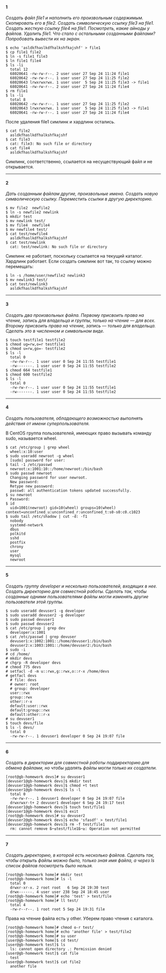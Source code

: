 #### 1
*Создать файл file1 и наполнить его произвольным содержимым.
Скопировать его в file2. Создать символическую ссылку file3 на file1.
Создать жесткую ссылку file4 на file1. Посмотреть, какие айноды у файлов.
Удалить file1. Что стало с остальными созданными файлами?
Попробовать вывести их на экран.*

    $ echo 'asldkfhaslkdfhalkshfkajshf' > file1
    $ cp file1 file2
    $ ln -s file1 file3
    $ ln file1 file4
    $ ls -li
      total 12
      68020641 -rw-rw-r--. 2 user user 27 Sep 24 11:24 file1
      68020642 -rw-rw-r--. 1 user user 27 Sep 24 11:25 file2
      68020643 lrwxrwxrwx. 1 user user  5 Sep 24 11:25 file3 -> file1
      68020641 -rw-rw-r--. 2 user user 27 Sep 24 11:24 file4
    $ rm file1
    $ ls -li
      total 8
      68020642 -rw-rw-r--. 1 user user 27 Sep 24 11:25 file2
      68020643 lrwxrwxrwx. 1 user user  5 Sep 24 11:25 file3 -> file1
      68020641 -rw-rw-r--. 1 user user 27 Sep 24 11:24 file4

После удаления file1 симлинк и хардлинк остались.

    $ cat file2
      asldkfhaslkdfhalkshfkajshf
    $ cat file3
      cat: file3: No such file or directory
    $ cat file4
      asldkfhaslkdfhalkshfkajshf

Симлинк, соответственно, ссылается на несуществующий файл и не открывается.  
***
#### 2
*Дать созданным файлам другие, произвольные имена.
Создать новую символическую ссылку. Переместить ссылки в другую директорию.*

    $ mv file2  newfile2
    $ ln -s newfile2 newlink
    $ mkdir test
    $ mv newlink test/
    $ mv file4  newfile4
    $ mv newfile4 test/
    $ cat test/newfile4
      asldkfhaslkdfhalkshfkajshf
    $ cat test/newlink
      cat: test/newlink: No such file or directory
Симлинк не работает, поскольку ссылается на текущий каталог.
Хардлинк работает.  Если создать симлинк вот так, то ссылку можно перемещать:

    $ ln -s /home/user/newfile2 newlink3
    $ mv newlink3 test/
    $ cat test/newlink3
      asldkfhaslkdfhalkshfkajshf
***
#### 3
*Создать два произвольных файла. Первому присвоить права на чтение,
запись для владельца и группы, только на чтение — для всех.
Второму присвоить права на чтение, запись — только для владельца.
Сделать это в численном и символьном виде.*

    $ touch testfile1 testfile2
    $ chmod ug=rw,o=r testfile1
    $ chmod u=rw,go=- testfile2
    $ ls -l
      total 0
      -rw-rw-r--. 1 user user 0 Sep 24 11:55 testfile1
      -rw-------. 1 user user 0 Sep 24 11:55 testfile2
    $ chmod 664 testfile1
    $ chmod 600 testfile2
    $ ls -l
      total 0
      -rw-rw-r--. 1 user user 0 Sep 24 11:55 testfile1
      -rw-------. 1 user user 0 Sep 24 11:55 testfile2
***
#### 4
*Создать пользователя, обладающего возможностью выполнять действия
от имени суперпользователя.*

В CentOS группа пользователей, имеющих право вызывать команду sudo,
называется wheel.

    $ cat /etc/group | grep wheel
      wheel:x:10:user
    $ sudo useradd newroot -g wheel
      [sudo] password for user:
    $ tail -1 /etc/passwd
      newroot:x:1001:10::/home/newroot:/bin/bash
    $ sudo passwd newroot
      Changing password for user newroot.
      New password:
      Retype new password:
      passwd: all authentication tokens updated successfully.
    $ su newroot
      Password:
    $ id
      uid=1001(newroot) gid=10(wheel) groups=10(wheel) context=unconfined_u:unconfined_r:unconfined_t:s0-s0:c0.c1023
    $ sudo tail /etc/shadow | cut -d: -f1
      nobody
      systemd-network
      dbus
      polkitd
      sshd
      postfix
      chrony
      user
      mysql
      newroot
***
#### 5
*Создать группу developer и несколько пользователей, входящих в нее.
Создать директорию для совместной работы.
Сделать так, чтобы созданные одними пользователями файлы могли
изменять другие пользователи этой группы.*

    $ sudo useradd devuser1 -g developer
    $ sudo useradd devuser2 -g developer
    $ sudo passwd devuser1
    $ sudo passwd devuser2
    $ cat /etc/group | grep dev
      developer:x:1001
    $ cat /etc/passwd | grep devuser
      devuser1:x:1002:1001::/home/devuser1:/bin/bash
      devuser2:x:1003:1001::/home/devuser2:/bin/bash
    $ sudo -i
    # cd /home/
    # mkdir devs
    # chgrp -R developer devs
    # chmod 775 devs
    # setfacl -d -m u::rwx,g::rwx,o::r-x /home/devs
    # getfacl devs
      # file: devs
      # owner: root
      # group: developer
      user::rwx
      group::rwx
      other::r-x
      default:user::rwx
      default:group::rwx
      default:other::r-x
    # su devuser1
    $ touch devs/file
    $ ls -l devs/
      total 0
      -rw-rw-r--. 1 devuser1 developer 0 Sep 24 19:07 file
***
#### 6
*Создать в директории для совместной работы поддиректорию для обмена файлами,
но чтобы удалять файлы могли только их создатели.*

    [root@gb-homework devs]# su devuser1
    [devuser1@gb-homework devs]$ mkdir test
    [devuser1@gb-homework devs]$ chmod +t test
    [devuser1@gb-homework devs]$ ls -l
      total 0
      -rw-rw-r--. 1 devuser1 developer 0 Sep 24 19:07 file
      drwxrwxr-t+ 2 devuser1 developer 6 Sep 24 19:17 test
    [devuser1@gb-homework devs]$ touch test/file1
    [devuser1@gb-homework devs]$ exit
    [root@gb-homework devs]# su devuser2
    [devuser2@gb-homework devs]$ echo 'sfasdf' > test/file1
    [devuser2@gb-homework devs]$ rm -f test/file1
      rm: cannot remove Б─≤test/file1Б─≥: Operation not permitted
***
#### 7
*Создать директорию, в которой есть несколько файлов.
Сделать так, чтобы открыть файлы можно было, только зная имя файла,
а через ls список файлов посмотреть было нельзя.*

    [root@gb-homework home]# mkdir test
    [root@gb-homework home]# ls -l
      total 0
      drwxr-xr-x. 2 root root   6 Sep 24 19:30 test
      drwx------. 4 user user 238 Sep 24 18:45 user
    [root@gb-homework home]# echo 'test' > test/file
    [root@gb-homework home]# ll test/
      total 4
      -rw-r--r--. 1 root root 5 Sep 24 19:31 file

Права на чтение файла есть у other. Уберем право чтения с каталога.

    [root@gb-homework home]# chmod o-r test/
    [root@gb-homework home]# echo 'another file' > test/file2
    [root@gb-homework home]# su user
    [user@gb-homework home]$ cd test/
    [user@gb-homework test]$ ls
      ls: cannot open directory .: Permission denied
    [user@gb-homework test]$ cat file
      test
    [user@gb-homework test]$ cat file2
      another file
